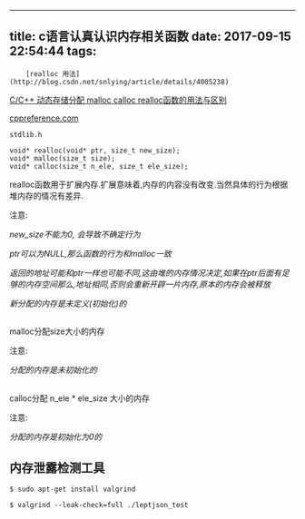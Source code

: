
---
title: c语言认真认识内存相关函数
date: 2017-09-15 22:54:44
tags:
---
        [realloc 用法](http://blog.csdn.net/snlying/article/details/4005238)

[ C/C++ 动态存储分配 malloc calloc realloc函数的用法与区别](http://blog.csdn.net/zhangxiao93/article/details/43966425)

[cppreference.com](http://zh.cppreference.com/w/c/memory/realloc)




```
stdlib.h

void* realloc(void* ptr, size_t new_size);
void* malloc(size_t size);
void* calloc(size_t n_ele, size_t ele_size);

```

realloc函数用于扩展内存.扩展意味着,内存的内容没有改变.当然具体的行为根据堆内存的情况有差异.

注意:

*new_size不能为0, 会导致不确定行为*

*ptr可以为NULL,那么函数的行为和malloc一致*

*返回的地址可能和ptr一样也可能不同,这由堆的内存情况决定,如果在ptr后面有足够的内存空间那么,地址相同,否则会重新开辟一片内存,原本的内存会被释放*

*新分配的内存是未定义(初始化)的*

##

malloc分配size大小的内存

注意:

*分配的内存是未初始化的*


##

calloc分配 n_ele * ele_size 大小的内存

注意:

*分配的内存是初始化为0的*


## 内存泄露检测工具

```
$ sudo apt-get install valgrind

$ valgrind --leak-check=full ./leptjson_test 
```

